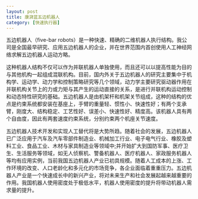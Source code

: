 ```yaml
---
layout: post
title: 康湃蓝五边机器人
category: [快速执行器]
---
```

五边机器人（five-bar robots）是一种快速、精确的二维机器人执行结构。我公司是全国最早研究、应用五边机器人的企业，并在世界范围内首创使用人工神经网络求解五边机器人运动方略。

这种机器人结构不仅可以作为并联机器人单独使用，而且还可以以提高性能为目的与其他机构一起组成混联机构。目前，国内外关于五边机器人的研究主要集中于机构学、运动学、动力学和控制策略研究等几个领域，动力学主要研究驱动器作用在并联机构关节上的力或力矩与其产生的运动直接的关系，是进行并联机构运动控制和动态特性研究的基础。五边机器人是由机架杆和机架关节组成，这种的结构的优点是约束系统都安装在基座上，手臂的重量轻、惯性小、快速性好；有两个支承臂，刚度大、结构稳定、工艺性好、误差小、快速性好、精度高。该机器人具有两个自由度，因此有两套速度约束系统，分别约束两个机座关节速度。

五边机器人技术开发和实现人工替代将是大势所趋。随着社会的发展，五边机器人已广泛应用于汽车及汽车零部件制造业、机械加工行业、电子电气行业、橡胶及塑料工业、食品工业、木材与家具制造业等领域中;并开始扩大到国防军事、医疗卫生、生活服务等领域，如无人侦察机、警备机器人、医疗机器人、家政服务机器人等均有应用实例，当前我国五边机器人产业已初具规模。随着人工成本的上涨、工作环境的改变、人口老龄化和多元化的市场竞争，各企业面临着重重压力。五边机器人产业是一个快速成长中的新兴产业，将对未来生产和社会发展起越来越重要的作用。我国机器人使用密度处于极低水平，机器人使用密度的提升将带动机器人需求量的提升。




